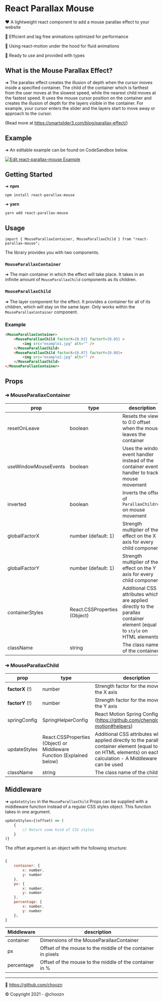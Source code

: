 # React Parallax Mouse 
❤️ A lightweight react component to add a mouse parallax effect to your website

💚 Efficient and lag free animations optimized for performance

💙 Using react-motion under the hood for fluid animations

🚀 Ready to use and provided with types

## What is the Mouse Parallax Effect?
➔ The parallax effect creates the illusion of depth when the cursor moves inside a specified container. The child of the container which is farthest from the user moves at the slowest speed, while the nearest child moves at the fastest speed. It uses the mouse cursor position on the container and creates the illusion of depth for the layers visible in the container. For example, your cursor enters the slider and the layers start to move away or approach to the cursor.

(Read more at https://smartslider3.com/blog/parallax-effect/)

## Example
➔ An editable example can be found on CodeSandbox below.

[![Edit react-parallax-mouse Example](https://codesandbox.io/static/img/play-codesandbox.svg)](https://codesandbox.io/embed/react-parallax-mouse-example-zjdsy?fontsize=14&hidenavigation=1&theme=dark&view=preview)


## Getting Started


➔ **npm**
```
npm install react-parallax-mouse
```
➔ **yarn**
```
yarn add react-parallax-mouse
```

## Usage

```
import { MouseParallaxContainer, MouseParallaxChild } from "react-parallax-mouse";
```

The library provides you with two components.

### ``MouseParallaxContainer``
➔ The main container in which the effect will take place. It takes in an infinite amount of ``MouseParallaxChild`` components as its children.

### ``MouseParallaxChild``
➔ The layer component for the effect. It provides a container for all of its children, which will stay on the same layer. Only works within the ``MouseParallaxContainer`` component.

### Example

```html
<MouseParallaxContainer>
    <MouseParallaxChild factorX={0.03} factorY={0.05} >
        <img src="example1.jpg" alt="" />
    </MouseParallaxChild>
    <MouseParallaxChild factorX={0.07} factorY={0.08}>
        <img src="example2.jpg" alt="" />
    </MouseParallaxChild>
</MouseParallaxContainer>
```

## Props

### ➔ MouseParallaxContainer

| prop | type | description  |
| ------ | ------ | ----- |
|resetOnLeave| boolean| Resets the view to 0:0 offset when the mouse leaves the container
|useWindowMouseEvents| boolean | Uses the window event handler instead of the container event handler to track mouse movement
|inverted| boolean | Inverts the offset of ``ParallaxChildren`` on mouse movement
|globalFactorX| number (default: 1) | Strength multiplier of the effect on the X axis for every child component
|globalFactorY| number (default: 1)| Strength multiplier of the effect on the Y axis for every child component
|containerStyles| React.CSSProperties (Object) | Additional CSS attributes which are applied directly to the parallax container element (equal to ``style`` on HTML elements)
|className| string | The class name of the container

### ➔ MouseParallaxChild

| prop | type | description  |
| ------ | ------ | ----- |
|**factorX** (!)| number | Strength factor for the movement on the X axis
|**factorY** (!)| number | Strength factor for the movement on the Y axis
|springConfig| SpringHelperConfig | React Motion Spring Config (https://github.com/chenglou/react-motion#helpers)
|updateStyles| React.CSSProperties (Object) or Middleware Function (Explained below) | Additional CSS attributes which are applied directly to the parallax child container element (equal to ``style`` on HTML elements) on each offset calculation - A Middleware function can be used
|className| string | The class name of the child

## Middleware

➔ ``updateStyles`` in the ``MouseParallaxChild`` Props can be supplied with a middleware function instead of a regular CSS styles object. This function takes in one argument.

```js
updateStyles={(offset) => (
    {
        // Return some kind of CSS styles
    }
)}
```

The offset argument is an object with the following structure:

```js

{
    container: {
        x: number,
        y: number
    },
    px: {
        x: number,
        y: number
    },
    percentage: {
        x: number,
        y: number
    };
}

```

| Middleware |  description  |
| ------ | ----- |
|container| Dimensions of the MouseParallaxContainer |
|px| Offset of the mouse to the middle of the container in pixels |
|percentage| Offset of the mouse to the middle of the container in % |

---
🚀 https://github.com/choozn

© Copyright 2021 - @choozn
